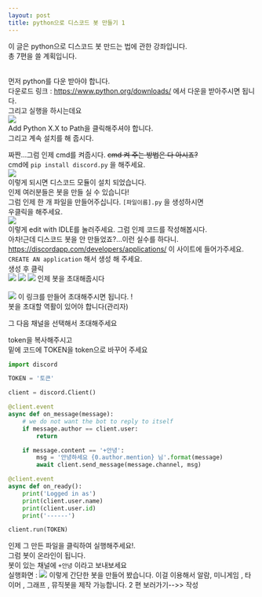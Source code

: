 ```yaml
---
layout: post
title: python으로 디스코드 봇 만들기 1
---
```


이 글은 python으로 디스코드 봇 만드는 법에 관한 강좌입니다.<br>
총 7편을 쓸 계획입니다.<br><br>

먼저 python를 다운 받아야 합니다.<br>
다운로드 링크 : https://www.python.org/downloads/ 에서 다운을 받아주시면 됩니다.<br>
그리고 실행을 하시는데요<br>
<img src="https://docs.python.org/3/_images/win_installer.png">
<br>
Add Python X.X to Path을 클릭해주셔야 합니다.<br>
그리고 계속 설치를 해 줍시다.<br>

짜짠...그럼 인제 cmd를 켜줍시다. ~~cmd 켜 주는 방법은 다 아시죠?~~<br>
cmd에 `pip install discord.py` 을 해주세요.<br>
<img src="https://user-images.githubusercontent.com/37399578/45584194-6596e700-b90a-11e8-8c4c-ab18e86210a0.png">
<br>
이렇게 되시면 디스코드 모듈이 설치 되었습니다.<br>인제 여러분들은 봇을 만들 실 수 있습니다!<br>
그럼 인제 한 개 파일을 만들어주십니다.   `[파일이름].py` 을 생성하시면<br>
우클릭을 해주세요.<br>
<img src="https://user-images.githubusercontent.com/37399578/45584251-303ec900-b90b-11e8-9a95-3e241d681cfd.png">
<br>
이렇게 edit with IDLE를 눌러주세요. 그럼 인제 코드를 작성해봅시다.<br>
아차!근데 디스코드 봇을 안 만들었죠?...이런 실수를 하다니.<br>
https://discordapp.com/developers/applications/
이 사이트에 들어가주세요.
`CREATE AN application` 해서 생성 해 주세요.<br>
생성 후 클릭<br>
<img src="https://user-images.githubusercontent.com/37399578/45584354-01c1ed80-b90d-11e8-84fe-8d892e087221.png">
<img src="https://user-images.githubusercontent.com/37399578/45584369-38980380-b90d-11e8-91df-fc9d865cd0cd.png">
<img src="https://user-images.githubusercontent.com/37399578/45584382-71d07380-b90d-11e8-9a4d-8c3ff41d145c.png">
인제 봇을 초대해줍시다<br>
<br>
<img src="https://user-images.githubusercontent.com/37399578/45584743-400edb00-b914-11e8-8ad1-b5001592f430.png">
이 링크를 만들어 초대해주시면 됩니다. !<br>
봇을 초대할 역활이 있어야 합니다(관리자)<br>

그 다음 채널을 선택해서 초대해주세요 <br>

token을 복사해주시고<br>
밑에 코드에 TOKEN을 token으로 바꾸어 주세요<br>

```py
import discord

TOKEN = '토큰' 

client = discord.Client()

@client.event
async def on_message(message):
    # we do not want the bot to reply to itself
    if message.author == client.user:
        return

    if message.content == '+안녕':
        msg = '안녕하세요 {0.author.mention} 님'.format(message)
        await client.send_message(message.channel, msg)

@client.event
async def on_ready():
    print('Logged in as')
    print(client.user.name)
    print(client.user.id)
    print('------')

client.run(TOKEN)
```
인제 그 만든 파일을 클릭하여 실행해주세요!.<br>
그럼 봇이 온라인이 됩니다.<br>
봇이 있는 채널에 `+안녕`  이라고 보내보세요<br>
실행화면 : 
<img src="https://user-images.githubusercontent.com/37399578/45584778-adbb0700-b914-11e8-8ec3-d31ce475e7bc.png">
이렇게 간단한 봇을 만들어 봤습니다.
이걸 이용해서 알람, 미니게임 , 타이머 , 그래프 , 뮤직봇을 제작 가능합니다.
2 편 보러가기-->>  작성 

